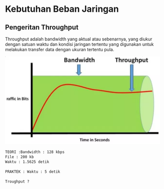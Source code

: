  # Kebutuhan Beban Jaringan

 ## Pengeritan Throughput
 Throughput adalah bandwidth yang aktual atau sebenarnya, yang diukur dengan satuan waktu dan kondisi jaringan tertentu yang digunakan untuk melakukan transfer data dengan ukuran tertentu pula.

 ![Ilustrasi Perbedaan Bandwidth dan Throughput](/gambar/gambar1.png)

```
TEORI :Bandwidth : 128 kbps
File : 200 kb
Waktu : 1.5625 detik

PRAKTEK : Waktu : 5 detik

Troughput ?

```
